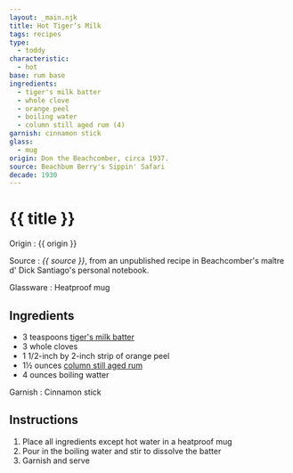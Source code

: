 ```yaml
---
layout: _main.njk
title: Hot Tiger’s Milk
tags: recipes
type: 
  - toddy
characteristic:
  - hot
base: rum base
ingredients:
  - tiger's milk batter
  - whole clove
  - orange peel
  - boiling water
  - column still aged rum (4)
garnish: cinnamon stick
glass:
  - mug
origin: Don the Beachcomber, circa 1937.
source: Beachbum Berry's Sippin' Safari
decade: 1930
---
```


<!-- markdownlint-disable MD025 -->
# {{ title }}
<!-- markdownlint-disable MD025 -->

Origin
  : {{ origin }}

Source
  : <cite>{{ source }}</cite>, from an unpublished recipe in Beachcomber's maître d' Dick Santiago's personal notebook.

Glassware
  : Heatproof mug

## Ingredients

- 3 teaspoons [tiger's milk batter](/mixes/tigers-milk-batter/)
- 3 whole cloves
- 1 1/2-inch by 2-inch strip of orange peel
- 1&frac12; ounces [column still aged rum](/rums/08-rum-column-still-aged/)
- 4 ounces boiling watter

Garnish
  : Cinnamon stick

## Instructions

1. Place all ingredients except hot water in a heatproof mug
2. Pour in the boiling water and stir to dissolve the batter
3. Garnish and serve
